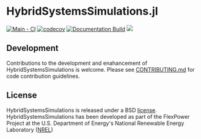# HybridSystemsSimulations.jl

[![Main - CI](https://github.com//HybridSystemsSimulations.jl/actions/workflows/main-tests.yml/badge.svg)](https://github.com//HybridSystemsSimulations.jl/actions/workflows/main-tests.yml)
[![codecov](https://codecov.io/gh//HybridSystemsSimulations.jl/branch/main/graph/badge.svg?token=4TAeajF0h6)](https://codecov.io/gh//HybridSystemsSimulations.jl)
[![Documentation Build](https://github.com//HybridSystemsSimulations.jl/actions/workflows/docs.yml/badge.svg)](https://nrel-sienna.github.io/HybridSystemsSimulations.jl/dev/)
[<img src="https://img.shields.io/badge/slack-@SIIP/HybridSystemsSimulations-blue.svg?logo=slack">](https://join.slack.com/t/nrel-sienna/shared_invite/zt-glam9vdu-o8A9TwZTZqqNTKHa7q3BpQ)

## Development

Contributions to the development and enahancement of HybridSystemsSimulations is welcome. Please see [CONTRIBUTING.md](https://github.com//HybridSystemsSimulations.jl/blob/master/CONTRIBUTING.md) for code contribution guidelines.

## License

HybridSystemsSimulations is released under a BSD [license](https://github.com/NREL-Sienna/HybridSystemsSimulations/blob/master/LICENSE). HybridSystemsSimulations has been developed as part of the FlexPower Project at the U.S. Department of Energy's National Renewable Energy Laboratory ([NREL](https://www.nrel.gov/))
